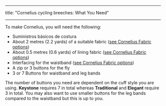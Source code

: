 - - -
title: "Cornelius cycling breeches: What You Need"
- - -

To make Cornelius, you will need the following:

- Suministros básicos de costura
- About 2 metres (2.2 yards) of a suitable fabric ([see Cornelius Fabric options](/docs/patterns/cornelius/fabric/))
- About 0.5 metres (0.6 yards) of lining fabric ([see Cornelius Fabric options](/docs/patterns/cornelius/fabric/))
- Interfacing for the waistband ([see Cornelius Fabric options](/docs/patterns/cornelius/fabric/))
- A zip or 3 buttons for the fly
- 3 or 7 Buttons for waistband and leg bands

<Note>

The number of buttons you need are dependent on the cuff style you are using. **Keystone** requires 7 in total whereas **Traditional** and **Elegant** require 3 in total. You may also want to use smaller buttons for the leg bands compared to the waistband but this is up to you.

</Note>
